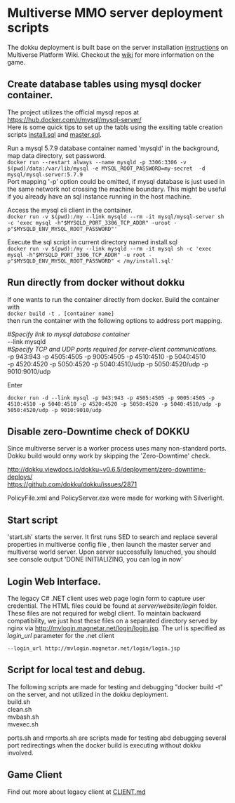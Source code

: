 # Multiverse MMO server deployment scripts

The dokku deployment is built base on the server installation [instructions](http://wiki.apps.magnetar.net/index.php?title=Installing_the_Servers_on_Linux) on Multiverse Platform Wiki. Checkout the [wiki](http://mvwiki.magnetar.net) for more information on the game.

## Create database tables using mysql docker container.
The project utilizes the official mysql repos at https://hub.docker.com/r/mysql/mysql-server/  
Here is some quick tips to set up the tabls using the exsiting table creation scripts [install.sql](install.sql) and [master.sql](master.sql).

Run a mysql 5.7.9 database container named 'mysqld' in the background, map data directory, set password.  
```docker run --restart always --name mysqld -p 3306:3306 -v $(pwd)/data:/var/lib/mysql -e MYSQL_ROOT_PASSWORD=my-secret  -d mysql/mysql-server:5.7.9```  
Port mapping '-p' option could be omitted, if mysql database is just used in the same network not crossing the machine boundary. This might be useful if you already have an sql instance running in the host machine.  

Access the mysql cli client in the container.  
```docker run -v $(pwd):/my --link mysqld --rm -it mysql/mysql-server sh -c 'exec mysql -h"$MYSQLD_PORT_3306_TCP_ADDR" -uroot -p"$MYSQLD_ENV_MYSQL_ROOT_PASSWORD"'```

Execute the sql script in current directory named install.sql  
```docker run -v $(pwd):/my --link mysqld --rm -it mysql sh -c 'exec mysql -h"$MYSQLD_PORT_3306_TCP_ADDR" -u root -p"$MYSQLD_ENV_MYSQL_ROOT_PASSWORD" < /my/install.sql'```

## Run directly from docker without dokku
If one wants to run the container directly from docker. Build the container with   
```docker build -t . [container name]```   
then run the container with the following options to address port mapping.  

*#Specify link to mysql database container*  
--link mysqld  
*#Specify TCP and UDP ports required for server-client communications.*  
-p 943:943 -p 4505:4505 -p 9005:4505 -p 4510:4510 -p 5040:4510  
-p 4520:4520 -p 5050:4520 -p 5040:4510/udp -p 5050:4520/udp -p 9010:9010/udp  

Enter
```  
docker run -d --link mysql -p 943:943 -p 4505:4505 -p 9005:4505 -p 4510:4510 -p 5040:4510 -p 4520:4520 -p 5050:4520 -p 5040:4510/udp -p 5050:4520/udp -p 9010:9010/udp
```  

## Disable zero-Downtime check of DOKKU
Since multiverse server is a worker process uses many non-standard ports. Dokku build would onny work by skipping the 'Zero-Downtime' check.

http://dokku.viewdocs.io/dokku~v0.6.5/deployment/zero-downtime-deploys/  
https://github.com/dokku/dokku/issues/2871

PolicyFile.xml and PolicyServer.exe were made for working with Silverlight.

## Start script
'start.sh' starts the server. It first runs SED to search and replace several properties in multiverse config file , then launch the master server and multiverse world server. Upon server successfully lanuched, you should see console output 'DONE INITIALIZING, you can log in now'

## Login Web Interface.  
The legacy C# .NET client uses web page login form to capture user credential. The HTML files could be found at *server/website/login* folder. These files are not required for webgl client. To maintain backward compatibility, we just host these files on a separated directory served by nginx via http://mvlogin.magnetar.net/login/login.jsp. The url is specified as *login_url* parameter for the .net client  

```--login_url http://mvlogin.magnetar.net/login/login.jsp```

## Script for local test and debug.
The following scripts are made for testing and debugging "docker build -t" on the server, and not utilized in the dokku deployment.  
build.sh  
clean.sh  
mvbash.sh  
mvexec.sh  

ports.sh and rmports.sh are scripts made for testing abd debugging several port redirectings when the docker build is executing without dokku involved.

## Game Client  
Find out more about legacy client at [CLIENT.md](CLIENT.md)